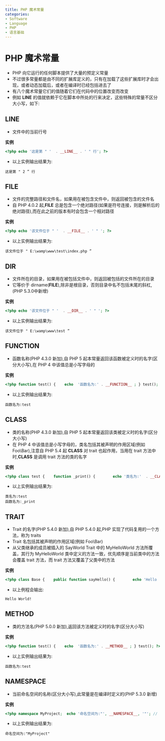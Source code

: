 ```yaml
---
title: PHP 魔术常量
categories:
- Software
- Language
- PHP
- 语言基础
---
```

# PHP 魔术常量

- PHP 向它运行的任何脚本提供了大量的预定义常量
- 不过很多常量都是由不同的扩展库定义的，只有在加载了这些扩展库时才会出现，或者动态加载后，或者在编译时已经包括进去了
- 有八个魔术常量它们的值随着它们在代码中的位置改变而改变
- 例如 __LINE__ 的值就依赖于它在脚本中所处的行来决定，这些特殊的常量不区分大小写，如下:

## __LINE__

- 文件中的当前行号

**实例**

```php
<?php echo '这是第 " '  . __LINE__ . ' " 行'; ?>
```

- 以上实例输出结果为:

```
这是第 " 2 ” 行
```

## __FILE__

- 文件的完整路径和文件名，如果用在被包含文件中，则返回被包含的文件名
- 自 PHP 4.0.2 起,__FILE__ 总是包含一个绝对路径(如果是符号连接，则是解析后的绝对路径),而在此之前的版本有时会包含一个相对路径

**实例**

```php
<?php echo '该文件位于 " '  . __FILE__ . ' " '; ?>
```

- 以上实例输出结果为:

```
该文件位于 " E:\wamp\www\test\index.php ”
```

## __DIR__

- 文件所在的目录，如果用在被包括文件中，则返回被包括的文件所在的目录
- 它等价于 dirname(__FILE__),除非是根目录，否则目录中名不包括末尾的斜杠,(PHP 5.3.0中新增)

**实例**

```php
<?php echo '该文件位于 " '  . __DIR__ . ' " '; ?>
```

- 以上实例输出结果为:

```
该文件位于 " E:\wamp\www\test ”
```

## __FUNCTION__

- 函数名称(PHP 4.3.0 新加),自 PHP 5 起本常量返回该函数被定义时的名字(区分大小写),在 PHP 4 中该值总是小写字母的

**实例**

```php
<?php function test() {    echo  '函数名为:' . __FUNCTION__ ; } test(); ?>
```

- 以上实例输出结果为:

```
函数名为:test
```

## __CLASS__

- 类的名称(PHP 4.3.0 新加),自 PHP 5 起本常量返回该类被定义时的名字(区分大小写)
- 在 PHP 4 中该值总是小写字母的，类名包括其被声明的作用区域(例如 Foo\Bar),注意自 PHP 5.4 起 __CLASS__ 对 trait 也起作用，当用在 trait 方法中时,__CLASS__ 是调用 trait 方法的类的名字

**实例**

```php
<?php class test {    function _print() {        echo '类名为:'  . __CLASS__ . "<br>";        echo  '函数名为:' . __FUNCTION__ ;    } } $t = new test(); $t->_print(); ?>
```

- 以上实例输出结果为:

```
类名为:test
函数名为:_print
```

## __TRAIT__

- Trait 的名字(PHP 5.4.0 新加),自 PHP 5.4.0 起,PHP 实现了代码复用的一个方法，称为 traits
- Trait 名包括其被声明的作用区域(例如 Foo\Bar)
- 从父类继承的成员被插入的 SayWorld Trait 中的 MyHelloWorld 方法所覆盖，其行为 MyHelloWorld 类中定义的方法一致，优先顺序是当前类中的方法会覆盖 trait 方法，而 trait 方法又覆盖了父类中的方法

**实例**

```php
<?php class Base {    public function sayHello() {        echo 'Hello ';    } }  trait SayWorld {    public function sayHello() {        parent::sayHello();        echo 'World!';    } }  class MyHelloWorld extends Base {    use SayWorld; }  $o = new MyHelloWorld(); $o->sayHello(); ?>
```

- 以上例程会输出:

```
Hello World!
```

## __METHOD__

- 类的方法名(PHP 5.0.0 新加),返回该方法被定义时的名字(区分大小写)

**实例**

```php
<?php function test() {    echo  '函数名为:' . __METHOD__ ; } test(); ?>
```

- 以上实例输出结果为:

```
函数名为:test
```

## __NAMESPACE__

- 当前命名空间的名称(区分大小写),此常量是在编译时定义的(PHP 5.3.0 新增)

**实例**

```php
<?php namespace MyProject;  echo '命名空间为:"', __NAMESPACE__, '"'; // 输出 "MyProject" ?>
```

- 以上实例输出结果为:

```
命名空间为:"MyProject"
```